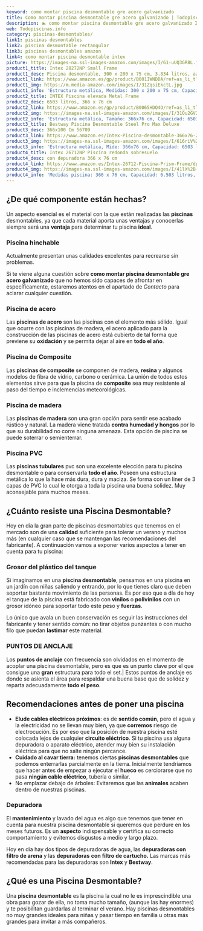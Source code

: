 ```yaml
---
keyword: como montar piscina desmontable gre acero galvanizado
title: Como montar piscina desmontable gre acero galvanizado | Todopiscinas.info
description: 🏊 como montar piscina desmontable gre acero galvanizado Ideales para este verano 2021. Aquí puedes comprar como montar piscina desmontable gre acero galvanizado y comparar con otras similares. No dejes escapar como montar piscina desmontable gre acero galvanizado a un precio realmente tentador.
web: Todopiscinas.info
category: piscinas-desmontables/
link1: piscinas desmontables
link2: piscina desmontable rectangular
link3: piscinas desmontables amazon
link4: como montar piscina desmontable intex
picture: https://images-na.ssl-images-amazon.com/images/I/61-uUQ3GR8L.jpg
product1_title: Intex 28272NP Small Frame
product1_desc: Piscina desmontable, 300 x 200 x 75 cm, 3.834 litros, azul
product1_link: https://www.amazon.es/gp/product/B001IWNDDA/ref=as_li_tl?ie=UTF8&camp=3638&creative=24630&creativeASIN=B001IWNDDA&linkCode=as2&tag=todopiscinas0e-21&linkId=25b9d647487c889cb6ef56ed63f50ca1
product1_img: https://m.media-amazon.com/images/I/31ZqsiEkctL.jpg
product1_info: 'Estructura metálica, Medidas: 300 x 200 x 75 cm, Capacidad: 3.834 litros, Para 6 personas (+ 6 años), Fácil montaje, Forma rectangular'
product2_title: INTEX Piscina elevada Metal Frame
product2_desc: 6503 litros, 366 x 76 cm
product2_link: https://www.amazon.es/gp/product/B0065HDQ4O/ref=as_li_tl?ie=UTF8&camp=3638&creative=24630&creativeASIN=B0065HDQ4O&linkCode=as2&tag=todopiscinas0e-21&linkId=ed2430e3ba564d3527ee103df33ed7b3
product2_img: https://images-na.ssl-images-amazon.com/images/I/31Ou2GV2SAL.jpg
product2_info: 'Estructura metálica, Tamaño: 366x76 cm, Capacidad: 6503 litros, Forma circular, De 4 a 7 personas (+6 años)'
product3_title: Bestway Piscina Desmontable Steel Pro Max Deluxe
product3_desc: 366x100 Cm 56709
product3_link: https://www.amazon.es/Intex-Piscina-desmontable-366x76-28210NP/dp/B0065HDQ4O?__mk_es_ES=%C3%85M%C3%85%C5%BD%C3%95%C3%91&crid=25UQGV9HG2INI&dchild=1&keywords=piscinas+desmontables&qid=1615854176&sprefix=piscinas+dem%2Caps%2C201&sr=8-5&linkCode=ll1&tag=todopiscinas0e-21&linkId=34f200977c6cbaab1f3f4d9ac0e64755&language=es_ES&ref_=as_li_ss_tl
product3_img: https://images-na.ssl-images-amazon.com/images/I/616riV%2BiY3L.jpg
product3_info: 'Estructura metálica, Mide: 366x76 cm, Capacidad: 6503 litros, De 4 a 7 personas mayores de 6 años, Forma circular, Tecnología Super-Tough'
product4_title: Intex 26712NP Piscina redonda sobresuelo
product4_desc: con depuradora 366 x 76 cm
product4_link: https://www.amazon.es/Intex-26712-Piscina-Prism-Frame/dp/B07FB823GL?__mk_es_ES=%C3%85M%C3%85%C5%BD%C3%95%C3%91&dchild=1&keywords=piscinas+desmontables+con+depuradora&qid=1615936418&sr=8-5&linkCode=ll1&tag=todopiscinas0e-21&linkId=d98699de7830cd471766fa1daa36de34&language=es_ES&ref_=as_li_ss_tl
product4_img: https://images-na.ssl-images-amazon.com/images/I/41lX%2B-YpibL.jpg
product4_info: 'Medidas piscina: 366 x 76 cm, Capacidad: 6.503 litros, Incluye depuradora de cartucha A, Lona resistente triple capa'
---
```



<brand-panel :title=product1_title :desc=product1_desc :img=product1_img :link=product1_link></brand-panel>


## ¿De qué componente están hechas?

Un aspecto esencial es el material con la que están realizadas las **piscinas** desmontables, ya que cada material aporta unas ventajas y conocerlas siempre será una **ventaja** para determinar tu piscina **ideal**.


### Piscina hinchable

 Actualmente presentan unas calidades excelentes para recrearse sin problemas.

Si te viene alguna cuestión sobre **como montar piscina desmontable gre acero galvanizado** que no hemos sido capaces de afrontar en específicamente, estaremos atentos en el apartado de _Contacto_ para aclarar cualquier cuestión.


### Piscina de acero

Las **piscinas de acero** son las piscinas con el elemento más sólido. Igual que ocurre con las piscinas de madera, el acero aplicado para la construcción de las piscinas de acero está cubierto de tal forma que previene su **oxidación** y se permita dejar al aire en **todo el año**.


### Piscina de Composite

Las **piscinas de composite** se componen de madera, **resina** y algunos modelos de fibra de vidrio, carbono o cerámica. La unión de todos estos elementos sirve para que la piscina de **composite** sea muy resistente al paso del tiempo e inclemencias meteorológicas.


### Piscina de madera

Las **piscinas de madera** son una gran opción para sentir ese acabado rústico y natural. La madera viene tratada **contra humedad y hongos** por lo que su durabilidad no corre ninguna amenaza. Esta opción de piscina se puede soterrar o semienterrar.


### Piscina  PVC

Las **piscinas tubulares** pvc son una excelente elección para tu piscina desmontable o para conservarla **todo el año**. Poseen una estructura metálica lo que la hace más dura, dura y maciza. Se forma con un liner de 3 capas de PVC lo cual le otorga a toda la piscina una buena solidez. Muy aconsejable para muchos meses.


## ¿Cuánto resiste una Piscina Desmontable?

Hoy en dia la gran parte de piscinas desmontables que tenemos en el mercado son de una **calidad** suficiente para tolerar un verano y muchos más (en cualquier caso que se mantengan las recomendaciones del fabricante). A continuación vamos a exponer varios aspectos a tener en cuenta para tu piscina:


### Grosor del plástico del tanque

Si imaginamos en una **piscina desmontable**, pensamos en una piscina en un jardín con niñas saliendo y entrando, por lo que tienes claro que deben soportar bastante movimiento de las personas. Es por eso que a día de hoy el tanque de la piscina está fabricado con **vinilos** o **polivinilos** con un grosor idóneo para soportar todo este peso y **fuerzas**.

Lo único que avala un	 buen conservación es seguir las instrucciones del fabricante y tener sentido común: no tirar objetos punzantes o con mucho filo que puedan **lastimar** este material.


### PUNTOS DE ANCLAJE

Los **puntos de anclaje** con frecuencia son olvidados en el momento de acoplar una piscina desmontable, pero  es que es un punto clave por el que consigue una **gran** estructura para todo el set.| Estos puntos de anclaje es donde se asienta el área para respaldar una buena base que de solidez y reparta adecuadamente **todo el peso**.


## Recomendaciones antes de poner una piscina



*   **Elude cables eléctricos próximos**: es de **sentido común**, pero el agua y la electricidad no se llevan muy bien, ya que **corremos** riesgo de electrocución. Es por eso que la posición de nuestra piscina esté colocada lejos de cualquier **circuito eléctrico**. Si tu piscina usa alguna depuradora o aparato eléctrico, atender muy bien su instalación eléctrica para que no salte ningún percance.
*   **Cuidado al cavar tierra:** tenemos ciertas **piscinas desmontables** que podemos enterrarlas parcialmente en la tierra. Inicialmente tendríamos que hacer antes de empezar a ejecutar el **hueco** es cerciorarse que no pasa **ningún cable eléctrico**, tubería o similar.
*   No emplazar debajo de árboles: Evitaremos que las **animales** acaben dentro de nuestras piscinas.


### Depuradora

El **mantenimiento** y lavado del agua es algo que tenemos que tener en cuenta para nuestra piscina desmontable si queremos que perdure en los meses futuros. Es un **aspecto** indispensable y certifica su correcto comportamiento y evitemos disgustos a medio y largo plazo.

Hoy en día hay dos tipos de depuradoras de agua, las **depuradoras con filtro de arena** y  las **depuradoras** **con filtro de cartucho.** Las marcas más recomendadas para las depuradoras son **Intex** y **Bestway**.

<external-banner></external-banner>

## ¿Qué es una Piscina Desmontable?

Una **piscina desmontable** es la piscina la cual no le es imprescindible una obra para gozar de ella, no toma mucho tamaño, (aunque las hay enormes) y te posibilitan guardarlas al terminar el verano. Hay piscinas desmontables no muy grandes ideales para niñas y pasar tiempo en familia u otras más grandes para invitar a más compañeros.

<stats-list :link1=link1 :link2=link2 :link3=link3 :link4=link4 :category=category></stats-list>